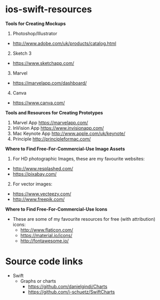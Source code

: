 # ios-swift-resources

**Tools for Creating Mockups**
1) Photoshop/Illustrator
  - http://www.adobe.com/uk/products/catalog.html
2) Sketch 3
  - https://www.sketchapp.com/
3) Marvel
  - https://marvelapp.com/dashboard/
4) Canva
  - https://www.canva.com/

**Tools and Resources for Creating Prototypes**
1) Marvel App https://marvelapp.com/
2) InVision App https://www.invisionapp.com/
3) Mac Keynote App http://www.apple.com/uk/keynote/
4) Principle http://principleformac.com/

**Where to Find Free-For-Commercial-Use Image Assets**

1) For HD photographic Images, these are my favourite websites:
  - http://www.resplashed.com/
  - https://pixabay.com/
2) For vector images:
  - https://www.vecteezy.com/
  - http://www.freepik.com/

**Where to Find Free-For-Commercial-Use Icons**
* These are some of my favourite resources for free (with attribution) icons:
  - http://www.flaticon.com/
  - https://material.io/icons/
  - http://fontawesome.io/

# Source code links

* Swift
  - Graphs or charts
    - https://github.com/danielgindi/Charts
    - https://github.com/i-schuetz/SwiftCharts
    
